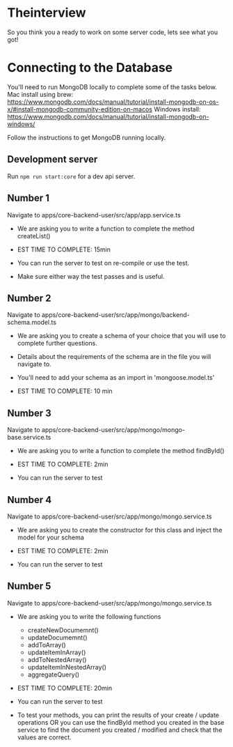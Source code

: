 # Theinterview

So you think you a ready to work on some server code, lets see what you got!

# Connecting to the Database

You'll need to run MongoDB locally to complete some of the tasks below.
Mac install using brew: https://www.mongodb.com/docs/manual/tutorial/install-mongodb-on-os-x/#install-mongodb-community-edition-on-macos
Windows install: https://www.mongodb.com/docs/manual/tutorial/install-mongodb-on-windows/

Follow the instructions to get MongoDB running locally.

## Development server

Run `npm run start:core` for a dev api server.

## Number 1

Navigate to apps/core-backend-user/src/app/app.service.ts

- We are asking you to write a function to complete the method createList()

- EST TIME TO COMPLETE: 15min
- You can run the server to test on re-compile or use the test.
- Make sure either way the test passes and is useful.

## Number 2

Navigate to apps/core-backend-user/src/app/mongo/backend-schema.model.ts

- We are asking you to create a schema of your choice that you will use to complete further questions.
- Details about the requirements of the schema are in the file you will navigate to.
- You'll need to add your schema as an import in 'mongoose.model.ts'

- EST TIME TO COMPLETE: 10 min

## Number 3

Navigate to apps/core-backend-user/src/app/mongo/mongo-base.service.ts

- We are asking you to write a function to complete the method findById()

- EST TIME TO COMPLETE: 2min
- You can run the server to test

## Number 4

Navigate to apps/core-backend-user/src/app/mongo/mongo.service.ts

- We are asking you to create the constructor for this class and inject the model for your schema

- EST TIME TO COMPLETE: 2min
- You can run the server to test

## Number 5

Navigate to apps/core-backend-user/src/app/mongo/mongo.service.ts

- We are asking you to write the following functions

  - createNewDocumemnt()
  - updateDocumemnt()
  - addToArray()
  - updateItemInArray()
  - addToNestedArray()
  - updateItemInNestedArray()
  - aggregateQuery()

- EST TIME TO COMPLETE: 20min
- You can run the server to test
- To test your methods, you can print the results of your create / update operations OR
  you can use the findById method you created in the base service to find the document
  you created / modified and check that the values are correct.
